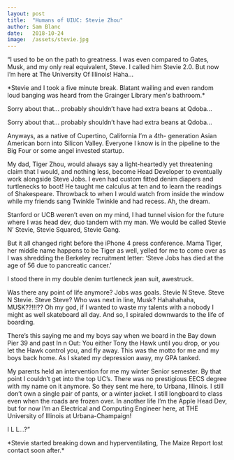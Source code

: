 ```yaml
---
layout:	post
title:	"Humans of UIUC: Stevie Zhou"
author:	Sam Blanc
date:	2018-10-24
image:  /assets/stevie.jpg
---
```

“I used to be on the path to greatness. I was even compared to Gates, Musk, and my only real equivalent, Steve. I called him Stevie 2.0. But now I’m here at The University Of Illinois! Haha...

\*Stevie and I took a five minute break. Blatant wailing and even random loud banging was heard from the Grainger Library men's bathroom.\*

Sorry about that... probably shouldn’t have had extra beans at Qdoba...

Sorry about that... probably shouldn’t have had extra beans at Qdoba...

Anyways, as a native of Cupertino, California I’m a 4th- generation Asian American born into Silicon Valley. Everyone I know is in the pipeline to the Big Four or some angel invested startup.

My dad, Tiger Zhou, would always say a light-heartedly yet threatening claim that I would, and nothing less, become Head Developer to eventually work alongside Steve Jobs. I even had custom fitted denim diapers and turtlenecks to boot! He taught me calculus at ten and to learn the readings of Shakespeare. Throwback to when I would watch from inside the window while my friends sang Twinkle Twinkle and had recess. Ah, the dream.

Stanford or UCB weren’t even on my mind, I had tunnel vision for the future where I was head dev, duo tandem with my man. We would be called Stevie N’ Stevie, Stevie Squared, Stevie Gang.

But it all changed right before the iPhone 4 press conference. Mama Tiger, her middle name happens to be Tiger as well, yelled for me to come over as I was shredding the Berkeley recruitment letter: ‘Steve Jobs has died at the age of 56 due to pancreatic cancer.’

I stood there in my double denim turtleneck jean suit, awestruck.

Was there any point of life anymore? Jobs was goals. Stevie N Steve. Steve N Stevie. Steve Steve? Who was next in line, Musk? Hahahahaha, MUSK??!!!?? Oh my god, if I wanted to waste my talents with a nobody I might as well skateboard all day. And so, I spiraled downwards to the life of boarding.

There’s this saying me and my boys say when we board in the Bay down Pier 39 and past In n Out: You either Tony the Hawk until you drop, or you let the Hawk control you, and fly away. This was the motto for me and my boys back home. As I skated my depression away, my GPA tanked.

My parents held an intervention for me my winter Senior semester. By that point I couldn’t get into the top UC’s. There was no prestigious EECS degree with my name on it anymore. So they sent me here, to Urbana, Illinois. I still don’t own a single pair of pants, or a winter jacket. I still longboard to class even when the roads are frozen over. In another life I’m the Apple Head Dev, but for now I’m an Electrical and Computing Engineer here, at THE University of Illinois at Urbana-Champaign!

I L L...?”

\*Stevie started breaking down and hyperventilating, The Maize Report lost contact soon after.\*
